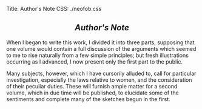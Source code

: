 Title: Author's Note
CSS: ./neofob.css

## ***<center>Author's Note</center>***

When I began to write this work, I divided it into three parts,
supposing that one volume would contain a full discussion of the
arguments which seemed to me to rise naturally from a few simple
principles; but fresh illustrations occurring as I advanced, I now
present only the first part to the public.

Many subjects, however, which I have cursorily alluded to, call for
particular investigation, especially the laws relative to women,
and the consideration of their peculiar duties. These will furnish
ample matter for a second volume, which in due time will be
published, to elucidate some of the sentiments and complete many of
the sketches begun in the first.
